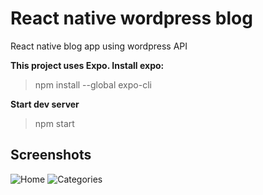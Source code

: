 # React native wordpress blog

React native blog app using wordpress API

**This project uses Expo. Install expo:**

> npm install --global expo-cli

**Start dev server**

> npm start

## Screenshots

![Home](http://usman.sagri.co.in/git/my-blog/Home.jpeg)
![Categories](http://usman.sagri.co.in/git/my-blog/Categoties.jpeg)
